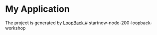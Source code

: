 # My Application

The project is generated by [LoopBack](http://loopback.io).# startnow-node-200-loopback-workshop

